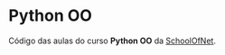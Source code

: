 # Python OO
Código das aulas do curso **Python OO** da [SchoolOfNet](https://www.schoolofnet.com/curso-python-oo/).